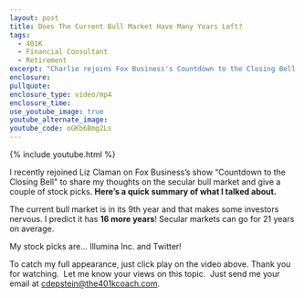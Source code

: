 ```yaml
---
layout: post
title: Does The Current Bull Market Have Many Years Left?
tags:
  - 401K
  - Financial Consultant
  - Retirement
excerpt: "Charlie rejoins Fox Business's Countdown to the Closing Bell to share his thoughts on the secular bull market and give a couple of stock picks ."
enclosure:
pullquote:
enclosure_type: video/mp4
enclosure_time:
use_youtube_image: true
youtube_alternate_image:
youtube_code: oGKb6Bmg2Ls
---
```



{% include youtube.html %}

I recently rejoined Liz Claman on Fox Business’s show “Countdown to the Closing Bell" to share my thoughts on the secular bull market and give a couple of stock picks. **Here’s a quick summary of what I talked about.**

The current bull market is in its 9th year and that makes some investors nervous. I predict it has **16 more years**! Secular markets can go for 21 years on average.

My stock picks are... Illumina Inc. and Twitter!

To catch my full appearance, just click play on the video above. Thank you for watching. &nbsp;Let me know your views on this topic. &nbsp;Just send me your email at cdepstein@the401kcoach.com.&nbsp;